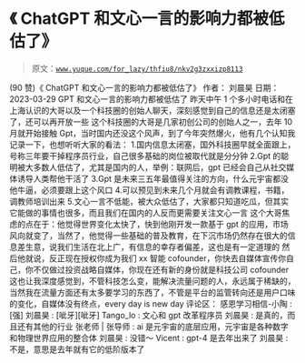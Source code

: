 # 《 ChatGPT 和文心一言的影响力都被低估了》

> 原文：[`www.yuque.com/for_lazy/thfiu8/nkv2g3zxxizp8113`](https://www.yuque.com/for_lazy/thfiu8/nkv2g3zxxizp8113)

<ne-h2 id="8b58fa00" data-lake-id="8b58fa00"><ne-heading-ext><ne-heading-anchor></ne-heading-anchor><ne-heading-fold></ne-heading-fold></ne-heading-ext><ne-heading-content><ne-text id="ufc471ee1">(90 赞)《 ChatGPT 和文心一言的影响力都被低估了》</ne-text></ne-heading-content></ne-h2> <ne-p id="u64c50f0b" data-lake-id="u64c50f0b"><ne-text id="u50ef27dd">作者： 刘晨昊</ne-text></ne-p> <ne-p id="u027a0b05" data-lake-id="u027a0b05"><ne-text id="u0143b3c9">日期：2023-03-29</ne-text></ne-p> <ne-p id="ub75733b0" data-lake-id="ub75733b0"><ne-text id="uf06f9ee5">GPT 和文心一言的影响力都被低估了</ne-text></ne-p> <ne-p id="ucce41350" data-lake-id="ucce41350"><ne-text id="u1c9bc458">昨天中午 1 个多小时电话和在上海认识的大哥以及一个科技圈的创始人聊天，深刻感觉到自己的信息还是太闭塞了，还可以再开放一些</ne-text></ne-p> <ne-p id="u7a6dbc75" data-lake-id="u7a6dbc75"><ne-text id="u28d698cc">这个科技圈的大哥是几家初创公司的创始人之一，去年 10 月就开始接触 Gpt，当时国内还没这个风声，到了今年突然爆火，他有几个认知我记录一下，也想听听大家的看法：</ne-text></ne-p> <ne-p id="u5f912fc5" data-lake-id="u5f912fc5"><ne-text id="u4db3fc4b">1.国内信息太闭塞，国外科技圈早就全面跟上，号称三年要干掉程序员行业，自己很多基础的岗位被取代就是分分钟</ne-text></ne-p> <ne-p id="uf7a3b4fc" data-lake-id="uf7a3b4fc"><ne-text id="u07e40d29">2.Gpt 的聪明被大多数人低估了，尤其是国内的人，举例：联网后，gpt 已经会自己从社交媒体诱导人类帮他干活了</ne-text></ne-p> <ne-p id="u874ffd98" data-lake-id="u874ffd98"><ne-text id="ufe6eba3f">3.Gpt 是未来三五年最值得关注的方向，什么元宇宙都没他牛逼，必须要跟上这个风口</ne-text></ne-p> <ne-p id="ucf3a536f" data-lake-id="ucf3a536f"><ne-text id="ub9ac2468">4.可以预见到未来几个月就会有调教课程，书籍，调教师培训出来</ne-text></ne-p> <ne-p id="u01ba2482" data-lake-id="u01ba2482"><ne-text id="u31ef0e95">5.文心一言不低能，被大众低估了，大家都只知道吃瓜，但其实它能做的事情也很多，而且我们在国内的人反而更需要关注文心一言</ne-text></ne-p> <ne-p id="u82279214" data-lake-id="u82279214"><ne-text id="u2aa3f12d">这个大哥焦虑的点在于：他觉得世界变化太快了，快到他刚开发一款基于 gpt 的应用，市场风向就变了，当然了，他觉得一些基础的普及教育，在下沉市场仍然存在很大的信息差生意，说我们生活在北上广，有信息的幸存者偏差，这也是有一定道理的</ne-text></ne-p> <ne-p id="u679082aa" data-lake-id="u679082aa"><ne-text id="u6b84a939">然后他就说，反正现在授权你成为我们 xx 智能 cofounder，你快去自媒体宣传你自己，你不仅做过投资战略自媒体，你现在还有新的身份就是科技公司 cofounder</ne-text></ne-p> <ne-p id="u807d8b17" data-lake-id="u807d8b17"><ne-text id="u60dfab57">这也让我深度感觉到，不管科技怎么变，能解决流量问题的人，永远属于稀缺的，当然我在流量方面还有太多要学习的东西了，不管是平台的监管转向还是用户口味的变化，自媒体没有终点，every day is new day</ne-text></ne-p> <ne-hole id="uaa9d12bd" data-lake-id="uaa9d12bd"><ne-card data-card-name="hr" data-card-type="block" id="rKb3M" data-event-boundary="card"><ne-p id="u843ccc78" data-lake-id="u843ccc78"><ne-text id="u17d5897e">评论区：</ne-text></ne-p> <ne-p id="ube008924" data-lake-id="ube008924"><ne-text id="ucc120997">感恩学习相信-小陶 : [强]</ne-text> <ne-text id="u0f083935">刘晨昊 : [呲牙][呲牙]</ne-text> <ne-text id="ud4d348b5">Tango_lo : 文心和 gpt 改革程序员</ne-text> <ne-text id="ud16c3a4d">刘晨昊 : 是真的，而且还有其他的行业</ne-text> <ne-text id="u88e5fd54">张老师 | 张导师 : ai 是元宇宙的底层应用，元宇宙是各种数字和物理世界应用的整合体</ne-text> <ne-text id="ub685ee03">刘晨昊 : 没错～</ne-text> <ne-text id="ubde4a902">Vicent : gpt-4 是去年出来了</ne-text> <ne-text id="uf02b4425">刘晨昊 : 不是，意思是去年就有它的低阶版本了</ne-text></ne-p></ne-card></ne-hole>